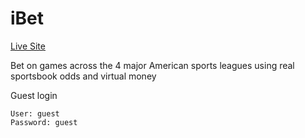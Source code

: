 iBet
=========================

[Live Site](http://dev.danlee.site/c10_sports/)

Bet on games across the 4 major American sports leagues using real sportsbook odds and virtual money

Guest login
```
User: guest
Password: guest
```